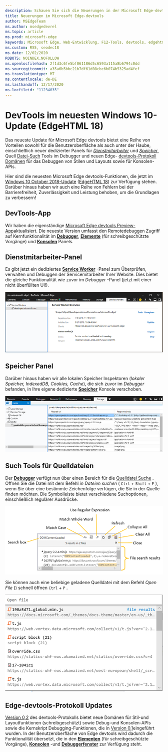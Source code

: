```yaml
---
description: Schauen Sie sich die Neuerungen in der Microsoft Edge-devtools im Windows 10 Oktober 2018-Update an
title: Neuerungen im Microsoft Edge-devtools
author: MSEdgeTeam
ms.author: msedgedevrel
ms.topic: article
ms.prod: microsoft-edge
keywords: Microsoft Edge, Web-Entwicklung, F12-Tools, devtools, edgehtml 18
ms.custom: RS5, seodec18
ms.date: 12/02/2020
ROBOTS: NOINDEX,NOFOLLOW
ms.openlocfilehash: 2f1d3c6fe5bf061186d5c6593a115a8b6794c0dd
ms.sourcegitcommit: a35a6b5bbc21b7df61d08cbc6b074b5325ad4fef
ms.translationtype: MT
ms.contentlocale: de-DE
ms.lasthandoff: 12/17/2020
ms.locfileid: "11234035"
---
```

# DevTools im neuesten Windows 10-Update (EdgeHTML 18)

Das neueste Update für Microsoft Edge devtools bietet eine Reihe von Vorteilen sowohl für die Benutzeroberfläche als auch unter der Haube, einschließlich neuer dedizierter Panels für [*Dienstmitarbeiter*](#service-workers-panel) und [*Speicher*](#storage-panel), Quell [Datei-Such](#source-file-search-tools) Tools im Debugger und neuen Edge- [devtools-Protokoll Domänen](#edge-devtools-protocol-updates) für das Debuggen von Stilen und Layouts sowie für Konsolen-APIs.

Hier sind die neuesten Microsoft Edge devtools-Funktionen, die jetzt im [Windows 10 October 2018-Update](/windows/uwp/whats-new/windows-10-build-17763) ([EdgeHTML 18](https://aka.ms/devguide_edgehtml_18)) zur Verfügung stehen. Darüber hinaus haben wir auch eine Reihe von Fehlern bei der Barrierefreiheit, Zuverlässigkeit und Leistung behoben, um die Grundlagen zu verbessern!

## DevTools-App

Wir haben die eigenständige [Microsoft Edge devtools Preview-App](./index.md#microsoft-store-app)aktualisiert. Die neueste Version umfasst den Remotedebuggen Zugriff auf Kernfunktionalität im [**Debugger**](./debugger.md), [**Elemente**](./elements.md) (für schreibgeschützte Vorgänge) und [**Konsolen**](./console.md) Panels.

## Dienstmitarbeiter-Panel

Es gibt jetzt ein dediziertes [**Service Worker**](./service-workers.md) -Panel zum Überprüfen, verwalten und Debuggen der Servicemitarbeiter Ihrer Website. Dies bietet die gleiche Funktionalität wie zuvor im *Debugger* -Panel (jetzt mit einer nicht überfüllten UI!).

![Dienstmitarbeiter-Panel](./media/service_worker.png)

## Speicher Panel

Darüber hinaus haben wir alle lokalen Speicher Inspektoren (*lokaler Speicher, IndexedDB, Cookies, Cache*), die sich zuvor im *Debugger* befanden, in Ihre eigene dedizierte [**Speicher**](./storage.md) Konsole verschoben.

![Speicher Panel](./media/storage_cache.png)

## Such Tools für Quelldateien

Der [**Debugger**](./debugger.md) verfügt nun über einen Bereich für die [Quelldatei Suche](./debugger.md#file-search) . Öffnen Sie die Datei mit dem Befehl *in Dateien suchen* ( `Ctrl` + `Shift` + `F` ), wenn Sie über eine bestimmte Zeichenfolge verfügen, die Sie in der Quelle finden möchten. Die Symbolleiste bietet verschiedene Suchoptionen, einschließlich regulärer Ausdrücke. 

![Debugger-Dateisuche](./media/debugger_file_search.png)

Sie können auch eine beliebige geladene Quelldatei mit dem Befehl *Open File* () schnell öffnen `Ctrl` + `P` .

![Debugger-Datei öffnen](./media/debugger_open_file.png)

## Edge-devtools-Protokoll Updates

[Version 0,2](../devtools-protocol/0.2/index.md) des devtools-Protokolls bietet neue Domänen für Stil-und Layoutfunktionen (schreibgeschützt) sowie Debug-und Konsolen-APIs sowie die Kernskript Debugging-Funktionen, die in [Version 0,1](../devtools-protocol/0.1/index.md)eingeführt wurden. In der Benutzeroberfläche von Edge devtools wird dadurch die Funktionalität übersetzt, die in den [**Elementen**](../devtools-guide/elements.md) (für schreibgeschützte Vorgänge), [**Konsolen**](../devtools-guide/console.md) -und [**Debuggerfenster**](../devtools-guide/debugger.md) zur Verfügung steht.
